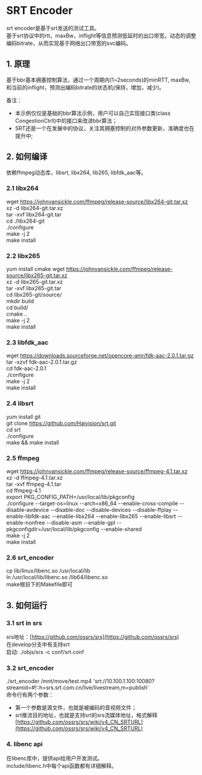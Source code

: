 # SRT Encoder
srt encoder是基于srt发送的测试工具。<br/>
基于srt协议中的rtt，maxBw，inflight等信息预测低延时的出口带宽，动态的调整编码bitrate，从而实现基于网络出口带宽的svc编码。

## 1. 原理
基于bbr基本拥塞控制算法，通过一个周期内(1~2seconds)的minRTT, maxBw, 和当前的inflight，预测出编码bitrate的状态机(保持，增加，减少)。<br/>

备注：<br/>
* 本示例仅仅是基础的bbr算法示例，用户可以自己实现接口类(class CongestionCtrlI)中的接口来改进bbr算法；
* SRT还是一个在发展中的协议，关注其拥塞控制的对外参数更新，准确度也在提升中;

## 2. 如何编译
依赖ffmpeg动态库，libsrt, libx264, lib265, libfdk_aac等。
### 2.1 libx264
wget https://johnvansickle.com/ffmpeg/release-source/libx264-git.tar.xz <br/>
xz -d libx264-git.tar.xz <br/>
tar -xvf libx264-git.tar <br/>
cd ./libx264-git <br/>
./configure <br/>
make -j 2 <br/>
make install <br/>

### 2.2 libx265
yum install cmake
wget https://johnvansickle.com/ffmpeg/release-source/libx265-git.tar.xz  <br/>
xz -d libx265-git.tar.xz <br/>
tar -xvf libx265-git.tar  <br/>
cd libx265-git/source/ <br/>
mkdir build <br/>
cd build/ <br/>
cmake .. <br/>
make -j 2 <br/>
make install <br/>

### 2.3 libfdk_aac
wget https://downloads.sourceforge.net/opencore-amr/fdk-aac-2.0.1.tar.gz  <br/>
tar -xzvf fdk-aac-2.0.1.tar.gz   <br/>
cd fdk-aac-2.0.1  <br/>
./configure   <br/>
make -j 2  <br/>
make install  <br/>

### 2.4 libsrt
yum install git <br/>
git clone https://github.com/Haivision/srt.git <br/>
cd srt <br/>
./configure <br/>
make && make install <br/>

### 2.5 ffmpeg
wget https://johnvansickle.com/ffmpeg/release-source/ffmpeg-4.1.tar.xz <br/>
xz -d ffmpeg-4.1.tar.xz <br/>
tar -xvf ffmpeg-4.1.tar  <br/>
cd ffmpeg-4.1 <br/>
export PKG_CONFIG_PATH=/usr/local/lib/pkgconfig <br/>
./configure --target-os=linux --arch=x86_64 --enable-cross-compile --disable-avdevice --disable-doc --disable-devices --disable-ffplay --enable-libfdk-aac --enable-libx264 --enable-libx265 --enable-libsrt  --enable-nonfree --disable-asm --enable-gpl --pkgconfigdir=/usr/local/lib/pkgconfig --enable-shared <br/>
make -j 2 <br/>
make install

### 2.6 srt_encoder
cp lib/linux/libenc.so /usr/local/lib <br/>
ln /usr/local/lib/libenc.so /lib64/libenc.so <br/>
make根目下的Makefile即可 </br>

## 3. 如何运行
### 3.1 srt in srs
srs地址：[https://github.com/ossrs/srs](https://github.com/ossrs/srs) <br/>
在develop分支中有支持srt <br/>
启动: ./objs/srs -c conf/srt.conf
### 3.2 srt_encoder 
./srt_encoder /mnt/move/test.mp4 'srt://10.100.1.100:10080?streamid=#!::h=srs.srt.com.cn/live/livestream,m=publish'<br/>
命令行有两个参数：

* 第一个参数是源文件，也就是被编码的音视频文件；
* srt推流目的地址，也就是支持srt的srs流媒体地址，格式解释[https://github.com/ossrs/srs/wiki/v4_CN_SRTURL](https://github.com/ossrs/srs/wiki/v4_CN_SRTURL)

### 4. libenc api
在libenc库中，提供api给用户开发测试。<br/>
include/libenc.h中每个api函数都有详细解释。<br/>
